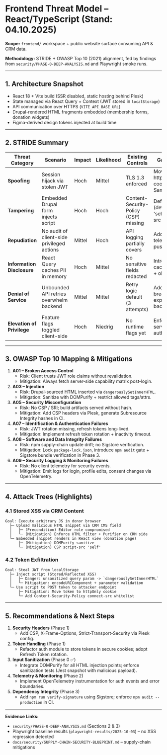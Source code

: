 # Frontend Threat Model – React/TypeScript (Stand: 04.10.2025)

**Scope:** `frontend/` workspace + public website surface consuming API & CRM data.

**Methodology:** STRIDE + OWASP Top 10 (2021) alignment, fed by findings from `security/PHASE-0-DEEP-ANALYSIS.md` and Playwright smoke runs.

---

## 1. Architecture Snapshot

- React 18 + Vite build (SSR disabled, static hosting behind Plesk)
- State managed via React Query + Context (JWT stored in `localStorage`)
- API communication over HTTPS (`VITE_API_BASE_URL`)
- Drupal-rendered HTML fragments embedded (membership forms, donation widgets)
- Figma-derived design tokens injected at build time

---

## 2. STRIDE Summary

| Threat Category            | Scenario                                   | Impact | Likelihood | Existing Controls                     | Gap / Action                                      |
| -------------------------- | ------------------------------------------ | ------ | ---------- | ------------------------------------- | ------------------------------------------------- |
| **Spoofing**               | Session hijack via stolen JWT              | Hoch   | Mittel     | TLS 1.3 enforced                      | Move tokens to httpOnly cookies + SameSite=strict |
| **Tampering**              | Embedded Drupal form injects script        | Hoch   | Hoch       | Content-Security-Policy (CSP) missing | Define CSP (default-src 'self'; frame-src CRM)    |
| **Repudiation**            | No audit of client-side privileged actions | Mittel | Hoch       | API logging partially covers          | Add frontend telemetry → push to ELK              |
| **Information Disclosure** | React Query caches PII in memory           | Hoch   | Mittel     | No sensitive fields redacted          | Introduce cache eviction + obfuscation            |
| **Denial of Service**      | Unbounded API retries overwhelm backend    | Mittel | Mittel     | Retry logic default (3 attempts)      | Add circuit breaker + exponential backoff         |
| **Elevation of Privilege** | Feature flags toggled client-side          | Hoch   | Niedrig    | No runtime flags yet                  | Enforce server-side authorization                 |

---

## 3. OWASP Top 10 Mapping & Mitigations

1. **A01 – Broken Access Control**
   - Risk: Client trusts JWT role claims without revalidation.
   - Mitigation: Always fetch server-side capability matrix post-login.
2. **A03 – Injection**
   - Risk: Drupal-sourced HTML inserted via `dangerouslySetInnerHTML`.
   - Mitigation: Sanitize with DOMPurify + restrict allowed tags/attrs.
3. **A05 – Security Misconfiguration**
   - Risk: No CSP / SRI; build artifacts served without hash.
   - Mitigation: Add CSP headers via Plesk, generate Subresource Integrity hashes in CI.
4. **A07 – Identification & Authentication Failures**
   - Risk: JWT rotation missing, refresh tokens long-lived.
   - Mitigation: Implement refresh token rotation + inactivity timeout.
5. **A08 – Software and Data Integrity Failures**
   - Risk: npm supply-chain update drift; no Sigstore verification.
   - Mitigation: Lock `package-lock.json`, introduce `npm audit` gate + Sigstore bundle verification in Phase 3.
6. **A09 – Security Logging & Monitoring Failures**
   - Risk: No client telemetry for security events.
   - Mitigation: Emit logs for login, profile edits, consent changes via OpenTelemetry.

---

## 4. Attack Trees (Highlights)

### 4.1 Stored XSS via CRM Content

```text
Goal: Execute arbitrary JS in donor browser
  ├─ Upload malicious HTML snippet via CRM CMS field
  │   ├─ (Precondition) Editor role compromised
  │   └─ (Mitigation) Enforce HTML filter + Purifier on CRM side
  └─ Embedded snippet renders in React view (donation page)
      ├─ (Mitigation) DOMPurify sanitize
      └─ (Mitigation) CSP script-src 'self'
```

### 4.2 Token Exfiltration

```text
Goal: Steal JWT from localStorage
  ├─ Inject script (Stored/Reflected XSS)
  │   ├─ Danger: unsanitized query param -> `dangerouslySetInnerHTML`
  │   └─ Mitigation: encodeURIComponent + parameter validation
  └─ Use script to POST token to attacker endpoint
      ├─ Mitigation: Move token to httpOnly cookie
      └─ Add Content-Security-Policy connect-src whitelist
```

---

## 5. Recommendations & Next Steps

1. **Security Headers** (Phase 1)
   - Add CSP, X-Frame-Options, Strict-Transport-Security via Plesk config.
2. **Token Handling** (Phase 1)
   - Refactor auth module to store tokens in secure cookies; adopt Refresh Token rotation.
3. **Input Sanitization** (Phase 0 ✅)
   - Integrate DOMPurify for all HTML injection points; enforce sanitization tests (Jest snapshot with malicious payload).
4. **Telemetry & Monitoring** (Phase 2)
   - Implement OpenTelemetry instrumentation for auth events and error boundaries.
5. **Dependency Integrity** (Phase 3)
   - Add `npm run verify-signature` using Sigstore; enforce `npm audit --production` in CI.

---

**Evidence Links:**

- `security/PHASE-0-DEEP-ANALYSIS.md` (Sections 2 & 3)
- Playwright baseline results (`playwright-results/2025-10-03`) – no XSS regression detected
- `docs/security/SUPPLY-CHAIN-SECURITY-BLUEPRINT.md` – supply-chain mitigations
